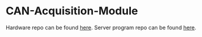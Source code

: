 # CAN-Acquisition-Module

Hardware repo can be found [here](https://github.com/hugoboyceets/CAN-Acquisition-Module_Hardware).
Server program repo can be found [here](https://github.com/hugoboyceets/CAN-Acquisition-Module_Server).

